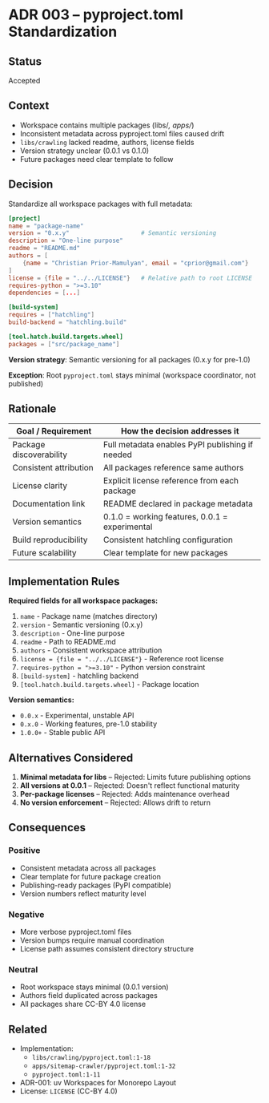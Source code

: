 # **ADR 003 – pyproject.toml Standardization**

## Status

Accepted

## Context

* Workspace contains multiple packages (libs/*, apps/*)
* Inconsistent metadata across pyproject.toml files caused drift
* `libs/crawling` lacked readme, authors, license fields
* Version strategy unclear (0.0.1 vs 0.1.0)
* Future packages need clear template to follow

## Decision

Standardize all workspace packages with full metadata:

```toml
[project]
name = "package-name"
version = "0.x.y"                    # Semantic versioning
description = "One-line purpose"
readme = "README.md"
authors = [
    {name = "Christian Prior-Mamulyan", email = "cprior@gmail.com"}
]
license = {file = "../../LICENSE"}   # Relative path to root LICENSE
requires-python = ">=3.10"
dependencies = [...]

[build-system]
requires = ["hatchling"]
build-backend = "hatchling.build"

[tool.hatch.build.targets.wheel]
packages = ["src/package_name"]
```

**Version strategy**: Semantic versioning for all packages (0.x.y for pre-1.0)

**Exception**: Root `pyproject.toml` stays minimal (workspace coordinator, not published)

## Rationale

| Goal / Requirement           | How the decision addresses it                        |
| ---------------------------- | ---------------------------------------------------- |
| Package discoverability      | Full metadata enables PyPI publishing if needed      |
| Consistent attribution       | All packages reference same authors                  |
| License clarity              | Explicit license reference from each package         |
| Documentation link           | README declared in package metadata                  |
| Version semantics            | 0.1.0 = working features, 0.0.1 = experimental       |
| Build reproducibility        | Consistent hatchling configuration                   |
| Future scalability           | Clear template for new packages                      |

## Implementation Rules

**Required fields for all workspace packages:**
1. `name` - Package name (matches directory)
2. `version` - Semantic versioning (0.x.y)
3. `description` - One-line purpose
4. `readme` - Path to README.md
5. `authors` - Consistent workspace attribution
6. `license = {file = "../../LICENSE"}` - Reference root license
7. `requires-python = ">=3.10"` - Python version constraint
8. `[build-system]` - hatchling backend
9. `[tool.hatch.build.targets.wheel]` - Package location

**Version semantics:**
- `0.0.x` - Experimental, unstable API
- `0.x.0` - Working features, pre-1.0 stability
- `1.0.0+` - Stable public API

## Alternatives Considered

1. **Minimal metadata for libs** – Rejected: Limits future publishing options
2. **All versions at 0.0.1** – Rejected: Doesn't reflect functional maturity
3. **Per-package licenses** – Rejected: Adds maintenance overhead
4. **No version enforcement** – Rejected: Allows drift to return

## Consequences

### Positive

* Consistent metadata across all packages
* Clear template for future package creation
* Publishing-ready packages (PyPI compatible)
* Version numbers reflect maturity level

### Negative

* More verbose pyproject.toml files
* Version bumps require manual coordination
* License path assumes consistent directory structure

### Neutral

* Root workspace stays minimal (0.0.1 version)
* Authors field duplicated across packages
* All packages share CC-BY 4.0 license

## Related

* Implementation:
  - `libs/crawling/pyproject.toml:1-18`
  - `apps/sitemap-crawler/pyproject.toml:1-32`
  - `pyproject.toml:1-11`
* ADR-001: uv Workspaces for Monorepo Layout
* License: `LICENSE` (CC-BY 4.0)

